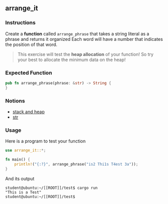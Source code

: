 ## arrange_it

### Instructions

Create a **function** called `arrange_phrase` that takes a string literal as a phrase and returns it organized
Each word will have a number that indicates the position of that word.

> This exercise will test the **heap allocation** of your function!
> So try your best to allocate the minimum data on the heap!

### Expected Function

```rust
pub fn arrange_phrase(phrase: &str) -> String {
}
```

### Notions

- [stack and heap](https://doc.rust-lang.org/1.22.0/book/first-edition/the-stack-and-the-heap.html)
- [str](https://doc.rust-lang.org/std/primitive.str.html)

### Usage

Here is a program to test your function

```rust
use arrange_it::*;

fn main() {
    println!("{:?}", arrange_phrase("is2 Thi1s T4est 3a"));
}
```

And its output

```console
student@ubuntu:~/[[ROOT]]/test$ cargo run
"This is a Test"
student@ubuntu:~/[[ROOT]]/test$
```
